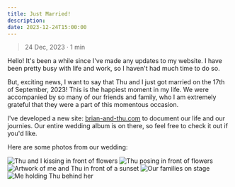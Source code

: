 ```yaml
---
title: Just Married!
description: 
date: 2023-12-24T15:00:00
---
```


> 24 Dec, 2023 · 1 min

Hello! It's been a while since I've made any updates to my website. I have been
pretty busy with life and work, so I haven't had much time to do so.

But, exciting news, I want to say that Thu and I just got married on the 17th of September, 2023!
This is the happiest moment in my life. We were accompanied by so many of our
friends and family, who I am extremely grateful that they were a part of this
momentous occasion.

I've developed a new site: [brian-and-thu.com](https://brian-and-thu.com) to
document our life and our journies. Our entire wedding album is on there, so
feel free to check it out if you'd like.

Here are some photos from our wedding:

![Thu and I kissing in front of flowers](https://res.cloudinary.com/buraiyen/image/upload/c_scale,w_1200/v1697065306/2023-09-17_Wedding/DSC09128-min_ln9hau.jpg)
![Thu posing in front of flowers](https://res.cloudinary.com/buraiyen/image/upload/c_scale,w_1200/v1697065306/2023-09-17_Wedding/DSC08725-min_anvrye.jpg)
![Artwork of me and Thu in front of a sunset](https://res.cloudinary.com/buraiyen/image/upload/c_scale,w_1200/v1697065306/2023-09-17_Wedding/DSC08699_gaadlm.jpg)
![Our families on stage](https://res.cloudinary.com/buraiyen/image/upload/c_scale,w_1200/v1697065306/2023-09-17_Wedding/DSC08809_ogexaz.jpg)
![Me holding Thu behind her](https://res.cloudinary.com/buraiyen/image/upload/c_scale,w_1200/v1697065306/2023-09-17_Wedding/DSC08729-min_qfv8re.jpg)
